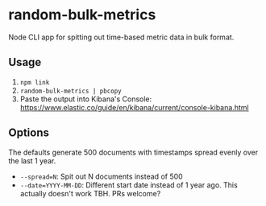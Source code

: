# random-bulk-metrics

Node CLI app for spitting out time-based metric data in bulk format. 

## Usage

1. `npm link`
2. `random-bulk-metrics | pbcopy`
3. Paste the output into Kibana's Console: https://www.elastic.co/guide/en/kibana/current/console-kibana.html

## Options 
The defaults generate 500 documents with timestamps spread evenly over the last 1 year.
- `--spread=N`: Spit out N documents instead of 500
- `--date=YYYY-MM-DD`: Different start date instead of 1 year ago. This actually doesn't work TBH. PRs welcome?
